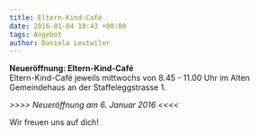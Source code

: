 ```yaml
---
title: Eltern-Kind-Café
date: 2016-01-04 18:43 +00:00
tags: Angebot
author: Daniela Leutwiler
---
```


**Neueröffnung: Eltern-Kind-Café**    
Eltern-Kind-Café jeweils mittwochs von 8.45 - 11.00 Uhr im Alten Gemeindehaus an der Staffeleggstrasse 1. 

*>>>> Neueröffnung am 6. Januar 2016 <<<<*

Wir freuen uns auf dich!